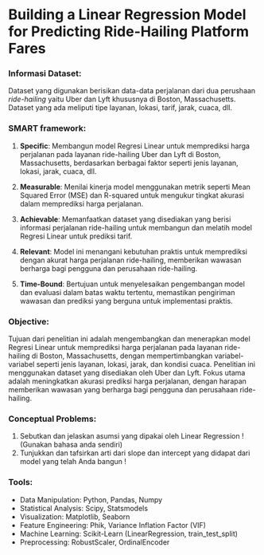 # Building a Linear Regression Model for Predicting Ride-Hailing Platform Fares

### **Informasi Dataset:**

Dataset yang digunakan berisikan data-data perjalanan dari dua perushaan *ride-hailing* yaitu Uber dan Lyft khususnya di Boston, Massachusetts. Dataset yang ada meliputi tipe layanan, lokasi, tarif, jarak, cuaca, dll.

### **SMART framework:**

1. **Specific**: Membangun model Regresi Linear untuk memprediksi harga perjalanan pada layanan ride-hailing Uber dan Lyft di Boston, Massachusetts, berdasarkan berbagai faktor seperti jenis layanan, lokasi, jarak, cuaca, dll.

2. **Measurable**: Menilai kinerja model menggunakan metrik seperti Mean Squared Error (MSE) dan R-squared untuk mengukur tingkat akurasi dalam memprediksi harga perjalanan.

3. **Achievable**: Memanfaatkan dataset yang disediakan yang berisi informasi perjalanan ride-hailing untuk membangun dan melatih model Regresi Linear untuk prediksi tarif.

4. **Relevant**: Model ini menangani kebutuhan praktis untuk memprediksi dengan akurat harga perjalanan ride-hailing, memberikan wawasan berharga bagi pengguna dan perusahaan ride-hailing.

5. **Time-Bound**: Bertujuan untuk menyelesaikan pengembangan model dan evaluasi dalam batas waktu tertentu, memastikan pengiriman wawasan dan prediksi yang berguna untuk implementasi praktis.

### **Objective:**

Tujuan dari penelitian ini adalah mengembangkan dan menerapkan model Regresi Linear untuk memprediksi harga perjalanan pada layanan ride-hailing di Boston, Massachusetts, dengan mempertimbangkan variabel-variabel seperti jenis layanan, lokasi, jarak, dan kondisi cuaca. Penelitian ini menggunakan dataset yang disediakan oleh Uber dan Lyft. Fokus utama adalah meningkatkan akurasi prediksi harga perjalanan, dengan harapan memberikan wawasan yang berharga bagi pengguna dan perusahaan ride-hailing.

### **Conceptual Problems:**
1. Sebutkan dan jelaskan asumsi yang dipakai oleh Linear Regression ! (Gunakan bahasa anda sendiri)
2. Tunjukkan dan tafsirkan arti dari slope dan intercept yang didapat dari model yang telah Anda bangun !

### **Tools:**
- Data Manipulation: Python, Pandas, Numpy
- Statistical Analysis: Scipy, Statsmodels
- Visualization: Matplotlib, Seaborn
- Feature Engineering: Phik, Variance Inflation Factor (VIF)
- Machine Learning: Scikit-Learn (LinearRegression, train_test_split)
- Preprocessing: RobustScaler, OrdinalEncoder
